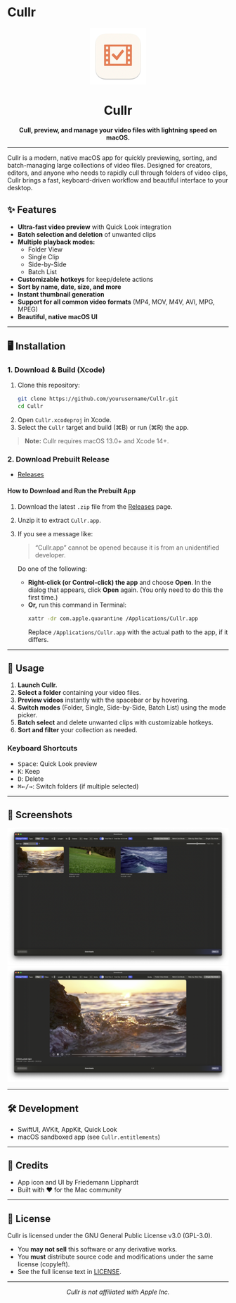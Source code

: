 # Cullr

<p align="center">
  <img src="Cullr/Assets.xcassets/AppIcon.appiconset/1024-mac.png" alt="Cullr App Icon" width="128" height="128" />
</p>

<h1 align="center">Cullr</h1>

<p align="center">
  <b>Cull, preview, and manage your video files with lightning speed on macOS.</b>
</p>

---

Cullr is a modern, native macOS app for quickly previewing, sorting, and batch-managing large collections of video files. Designed for creators, editors, and anyone who needs to rapidly cull through folders of video clips, Cullr brings a fast, keyboard-driven workflow and beautiful interface to your desktop.

## ✨ Features

- **Ultra-fast video preview** with Quick Look integration
- **Batch selection and deletion** of unwanted clips
- **Multiple playback modes:**
  - Folder View
  - Single Clip
  - Side-by-Side
  - Batch List
- **Customizable hotkeys** for keep/delete actions
- **Sort by name, date, size, and more**
- **Instant thumbnail generation**
- **Support for all common video formats** (MP4, MOV, M4V, AVI, MPG, MPEG)
- **Beautiful, native macOS UI**

---

## 🖥️ Installation

### 1. Download & Build (Xcode)

1. Clone this repository:
   ```sh
   git clone https://github.com/yourusername/Cullr.git
   cd Cullr
   ```
2. Open `Cullr.xcodeproj` in Xcode.
3. Select the `Cullr` target and build (⌘B) or run (⌘R) the app.

> **Note:** Cullr requires macOS 13.0+ and Xcode 14+.

### 2. Download Prebuilt Release
- [Releases](https://github.com/yourusername/Cullr/releases)

#### How to Download and Run the Prebuilt App

1. Download the latest `.zip` file from the [Releases](https://github.com/yourusername/Cullr/releases) page.
2. Unzip it to extract `Cullr.app`.
3. If you see a message like:
   > “Cullr.app” cannot be opened because it is from an unidentified developer.
   
   Do one of the following:
   - **Right-click (or Control-click) the app** and choose **Open**. In the dialog that appears, click **Open** again. (You only need to do this the first time.)
   - **Or,** run this command in Terminal:
     ```sh
     xattr -dr com.apple.quarantine /Applications/Cullr.app
     ```
     Replace `/Applications/Cullr.app` with the actual path to the app, if it differs.

---

## 🚀 Usage

1. **Launch Cullr.**
2. **Select a folder** containing your video files.
3. **Preview videos** instantly with the spacebar or by hovering.
4. **Switch modes** (Folder, Single, Side-by-Side, Batch List) using the mode picker.
5. **Batch select** and delete unwanted clips with customizable hotkeys.
6. **Sort and filter** your collection as needed.

### Keyboard Shortcuts
- <kbd>Space</kbd>: Quick Look preview
- <kbd>K</kbd>: Keep
- <kbd>D</kbd>: Delete
- <kbd>⌘←/→</kbd>: Switch folders (if multiple selected)

---

## 📸 Screenshots

<p align="center">
  <img src="docs/screenshot-folder-view.png" alt="Cullr Folder View" width="600" />
  <br/>
  <img src="docs/screenshot-single-clip.png" alt="Cullr Single Clip" width="600" />
</p>

---

## 🛠️ Development

- SwiftUI, AVKit, AppKit, Quick Look
- macOS sandboxed app (see `Cullr.entitlements`)

---

## 🙏 Credits

- App icon and UI by Friedemann Lipphardt
- Built with ❤️ for the Mac community

---

## 📄 License

Cullr is licensed under the GNU General Public License v3.0 (GPL-3.0).

- You **may not sell** this software or any derivative works.
- You **must** distribute source code and modifications under the same license (copyleft).
- See the full license text in [LICENSE](LICENSE).

---

<p align="center">
  <i>Cullr is not affiliated with Apple Inc.</i>
</p>